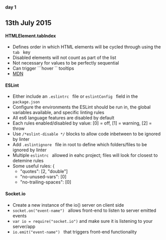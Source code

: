 #### day 1
## 13th July 2015

#### HTMLElement.tabIndex
* Defines order in which HTML elements will be cycled through using the ```tab ``` key
* Disabled elements will not count as part of the list
* Not necessary for values to be perfectly sequential
* Can trigger ```hover `` tooltips
* [MDN](https://developer.mozilla.org/en-US/docs/Web/API/HTMLElement/tabIndex)

#### ESLint
* Either include an ```.eslintrc ``` file or ```eslintConfig ``` field in the ```package.json ```
* Configure the environments the ESLint should be run in, the global variables available, and specific linting rules
* All es6 language features are disabled by default
* Each rules enabled/disabled by value: [0] = off, [1] = warning, [2] = throw
* Use ```/*eslint-disable */``` blocks to allow code inbetween to be ignored by linter
* Add ```.eslintignore ``` file in root to define which folders/files to be ignored by linter
* Multiple ```eslintrc ``` allowed in eahc project; files will look for closest to detemine rules
* Some useful rules: {
  * "quotes": [2, "double"]
  * "no-unused-vars": [0]
  * "no-trailing-spaces": [0]

#### Socket.io
* Create a new instance of the io() server on client side
* ```socket.on("event-name") ``` allows front-end to listen to server emitted events
* ```var io = require("socket.io")``` and make sure it is listening to your server/app
* ```io.emit("event-name") ``` that triggers front-end functionality




